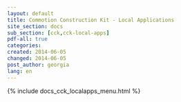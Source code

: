 ```yaml
---
layout: default
title: Commotion Construction Kit - Local Applications
site_section: docs
sub_section: [cck,cck-local-apps]
pdf-all: true
categories: 
created: 2014-06-05
changed: 2014-06-05
post_author: georgia
lang: en
---
```

<div class="cck-section-page">
{% include docs_cck_localapps_menu.html %}
</div>
 

